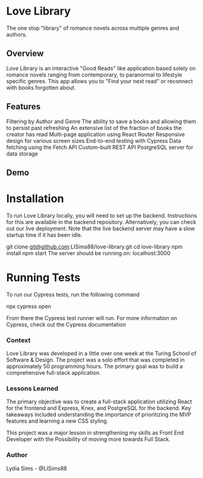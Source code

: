 # Love Library
The one stop "library" of romance novels across multiple genres and authors.

## Overview
Love Library is an interactive "Good Reads" like application based solely on romance novels ranging from contemporary, to paranormal to lifestyle specific genres. This app allows you to "Find your next read" or reconnect with books forgotten about.

## Features
Filtering by Author and Genre
The ability to save a books and allowing them to persist past refreshing
An extensive list of the fraction of books the creator has read
Multi-page application using React Router
Responsive design for various screen sizes
End-to-end testing with Cypress
Data fetching using the Fetch API
Custom-built REST API
PostgreSQL server for data storage

## Demo


# Installation
To run Love Library  locally, you will need to set up the backend. Instructions for this are available in the backend repository. Alternatively, you can check out our live deployment. Note that the live backend server may have a slow startup time if it has been idle.

  git clone git@github.com:LISims88/love-library.git
  cd love-library
  npm install
  npm start
  The server should be running on: localhost:3000

# Running Tests
To run our Cypress tests, run the following command

  npx cypress open

From there the Cypress test runner will run. For more information on Cypress, check out the Cypress documentation

### Context
Love Library was developed in a little over one week at the Turing School of Software & Design. The project was a solo effort that was completed in approximately 50 programming hours. The primary goal was to build a comprehensive full-stack application.

### Lessons Learned
The primary objective was to create a full-stack application utilizing React for the frontend and Express, Knex, and PostgreSQL for the backend.  Key takeaways included understanding the importance of prioritizing the MVP features and learning a new CSS styling.

This project was a major lesson in strengthening my skills as Front End Developer with the Possibility of moving more towards Full Stack.

### Author
Lydia Sims - @LISims88
